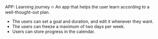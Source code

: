 APP: Learning journey 🔥
An app that helps the user learn according to a well-thought-out plan.
- The users can set a goal and duration, and edit it whenever they want.
- The users can freeze a maximum of two days per week.
- Users can store progress in the calendar. 
